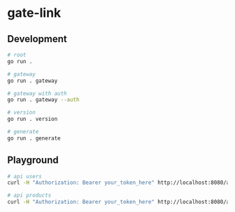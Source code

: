# gate-link

## Development

```sh
# root
go run .

# gateway
go run . gateway

# gateway with auth
go run . gateway --auth

# version
go run . version

# generate
go run . generate
```

## Playground

```sh
# api users
curl -H "Authorization: Bearer your_token_here" http://localhost:8080/api/users

# api products
curl -H "Authorization: Bearer your_token_here" http://localhost:8080/api/products
```